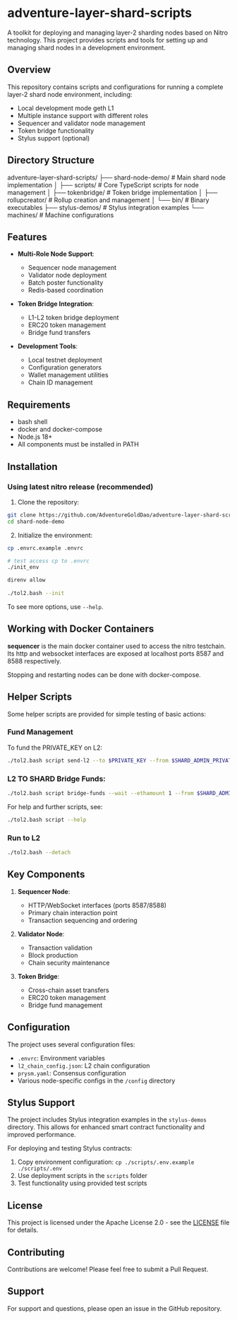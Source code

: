 # adventure-layer-shard-scripts

A toolkit for deploying and managing layer-2 sharding nodes based on Nitro technology. This project provides scripts and tools for setting up and managing shard nodes in a development environment.

## Overview

This repository contains scripts and configurations for running a complete layer-2 shard node environment, including:
- Local development mode geth L1
- Multiple instance support with different roles
- Sequencer and validator node management
- Token bridge functionality
- Stylus support (optional)

## Directory Structure

adventure-layer-shard-scripts/
├── shard-node-demo/         # Main shard node implementation
│   ├── scripts/            # Core TypeScript scripts for node management
│   ├── tokenbridge/        # Token bridge implementation
│   ├── rollupcreator/      # Rollup creation and management
│   └── bin/               # Binary executables
├── stylus-demos/           # Stylus integration examples
└── machines/              # Machine configurations

## Features

- **Multi-Role Node Support**:
  - Sequencer node management
  - Validator node deployment
  - Batch poster functionality
  - Redis-based coordination

- **Token Bridge Integration**:
  - L1-L2 token bridge deployment
  - ERC20 token management
  - Bridge fund transfers

- **Development Tools**:
  - Local testnet deployment
  - Configuration generators
  - Wallet management utilities
  - Chain ID management

## Requirements

* bash shell
* docker and docker-compose
* Node.js 18+
* All components must be installed in PATH

## Installation

### Using latest nitro release (recommended)

1. Clone the repository:
```bash
git clone https://github.com/AdventureGoldDao/adventure-layer-shard-scripts.git
cd shard-node-demo
```

2. Initialize the environment:
```bash
cp .envrc.example .envrc

# test access cp to .envrc
./init_env

direnv allow
 
./tol2.bash --init
```

To see more options, use `--help`.

## Working with Docker Containers

**sequencer** is the main docker container used to access the nitro testchain. Its http and websocket interfaces are exposed at localhost ports 8587 and 8588 respectively.

Stopping and restarting nodes can be done with docker-compose.

## Helper Scripts

Some helper scripts are provided for simple testing of basic actions:

### Fund Management
To fund the PRIVATE_KEY on L2:
```bash
./tol2.bash script send-l2 --to $PRIVATE_KEY --from $SHARD_ADMIN_PRIVATE_KEY --ethamount 1
```

### L2 TO SHARD Bridge Funds:
```bash
./tol2.bash script bridge-funds --wait --ethamount 1 --from $SHARD_ADMIN_PRIVATE_KEY
```

For help and further scripts, see:
```bash
./tol2.bash script --help
```

### Run to L2
```bash
./tol2.bash --detach
```

## Key Components

1. **Sequencer Node**:
   - HTTP/WebSocket interfaces (ports 8587/8588)
   - Primary chain interaction point
   - Transaction sequencing and ordering

2. **Validator Node**:
   - Transaction validation
   - Block production
   - Chain security maintenance

3. **Token Bridge**:
   - Cross-chain asset transfers
   - ERC20 token management
   - Bridge fund management

## Configuration

The project uses several configuration files:
- `.envrc`: Environment variables
- `l2_chain_config.json`: L2 chain configuration
- `prysm.yaml`: Consensus configuration
- Various node-specific configs in the `/config` directory

## Stylus Support

The project includes Stylus integration examples in the `stylus-demos` directory. This allows for enhanced smart contract functionality and improved performance.

For deploying and testing Stylus contracts:
1. Copy environment configuration: `cp ./scripts/.env.example ./scripts/.env`
2. Use deployment scripts in the `scripts` folder
3. Test functionality using provided test scripts

## License

This project is licensed under the Apache License 2.0 - see the [LICENSE](LICENSE) file for details.

## Contributing

Contributions are welcome! Please feel free to submit a Pull Request.

## Support

For support and questions, please open an issue in the GitHub repository.





